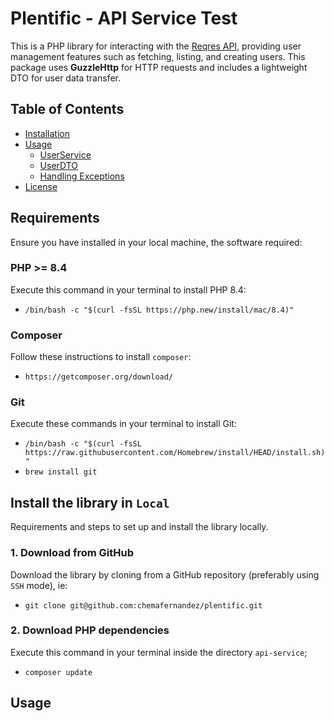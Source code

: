 # Plentific - API Service Test

This is a PHP library for interacting with the [Reqres API](https://reqres.in/), providing user management features such as fetching, listing, and creating users. This package uses **GuzzleHttp** for HTTP requests and includes a lightweight DTO for user data transfer.

## Table of Contents

- [Installation](#installation)
- [Usage](#usage)
  - [UserService](#userservice)
  - [UserDTO](#userdto)
  - [Handling Exceptions](#handling-exceptions)
- [License](#license)



## Requirements
Ensure you have installed in your local machine, the software required:

### PHP >= 8.4
Execute this command in your terminal to install PHP 8.4:
* `/bin/bash -c "$(curl -fsSL https://php.new/install/mac/8.4)"`

### Composer
Follow these instructions to install `composer`:
* `https://getcomposer.org/download/`

### Git
Execute these commands in your terminal to install Git:
* `/bin/bash -c "$(curl -fsSL https://raw.githubusercontent.com/Homebrew/install/HEAD/install.sh)"`
* `brew install git`

## Install the library in `Local`
Requirements and steps to set up and install the library locally.

### 1. Download from GitHub
Download the library by cloning from a GitHub repository (preferably using `SSH` mode), ie:
* `git clone git@github.com:chemafernandez/plentific.git`

### 2. Download PHP dependencies
Execute this command in your terminal inside the directory `api-service`;
* `composer update`

## Usage
